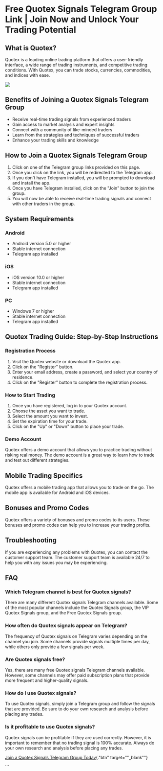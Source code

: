 # Free Quotex Signals Telegram Group Link \| Join Now and Unlock Your Trading Potential

## What is Quotex?

Quotex is a leading online trading platform that offers a user-friendly
interface, a wide range of trading instruments, and competitive trading
conditions. With Quotex, you can trade stocks, currencies, commodities,
and indices with ease.

[![](https://static.quotex.io/files/8_en/300_250.jpg)](https://traff.sbs/brokerqxsignupf)

## Benefits of Joining a Quotex Signals Telegram Group

-   Receive real-time trading signals from experienced traders
-   Gain access to market analysis and expert insights
-   Connect with a community of like-minded traders
-   Learn from the strategies and techniques of successful traders
-   Enhance your trading skills and knowledge

## How to Join a Quotex Signals Telegram Group

1.  Click on one of the Telegram group links provided on this page.
2.  Once you click on the link, you will be redirected to the Telegram
    app.
3.  If you don\'t have Telegram installed, you will be prompted to
    download and install the app.
4.  Once you have Telegram installed, click on the "Join" button
    to join the group.
5.  You will now be able to receive real-time trading signals and
    connect with other traders in the group.

## System Requirements

### Android

-   Android version 5.0 or higher
-   Stable internet connection
-   Telegram app installed

### iOS

-   iOS version 10.0 or higher
-   Stable internet connection
-   Telegram app installed

### PC

-   Windows 7 or higher
-   Stable internet connection
-   Telegram app installed

## Quotex Trading Guide: Step-by-Step Instructions

### Registration Process

1.  Visit the Quotex website or download the Quotex app.
2.  Click on the "Register" button.
3.  Enter your email address, create a password, and select your country
    of residence.
4.  Click on the "Register" button to complete the registration
    process.

### How to Start Trading

1.  Once you have registered, log in to your Quotex account.
2.  Choose the asset you want to trade.
3.  Select the amount you want to invest.
4.  Set the expiration time for your trade.
5.  Click on the "Up" or "Down" button to place your trade.

### Demo Account

Quotex offers a demo account that allows you to practice trading without
risking real money. The demo account is a great way to learn how to
trade and test out different strategies.

## Mobile Trading Specifics

Quotex offers a mobile trading app that allows you to trade on the go.
The mobile app is available for Android and iOS devices.

## Bonuses and Promo Codes

Quotex offers a variety of bonuses and promo codes to its users. These
bonuses and promo codes can help you to increase your trading profits.

## Troubleshooting

If you are experiencing any problems with Quotex, you can contact the
customer support team. The customer support team is available 24/7 to
help you with any issues you may be experiencing.

## FAQ

### Which Telegram channel is best for Quotex signals?

There are many different Quotex signals Telegram channels available.
Some of the most popular channels include the Quotex Signals group, the
VIP Quotex Signals group, and the Free Quotex Signals group.

### How often do Quotex signals appear on Telegram?

The frequency of Quotex signals on Telegram varies depending on the
channel you join. Some channels provide signals multiple times per day,
while others only provide a few signals per week.

### Are Quotex signals free?

Yes, there are many free Quotex signals Telegram channels available.
However, some channels may offer paid subscription plans that provide
more frequent and higher-quality signals.

### How do I use Quotex signals?

To use Quotex signals, simply join a Telegram group and follow the
signals that are provided. Be sure to do your own research and analysis
before placing any trades.

### Is it profitable to use Quotex signals?

Quotex signals can be profitable if they are used correctly. However, it
is important to remember that no trading signal is 100% accurate. Always
do your own research and analysis before placing any trades.

[Join a Quotex Signals Telegram Group
Today](\%22https://traff.sbs/brokerqxsignup\%22){."btn"
target=""_blank""}

\`\`\`

